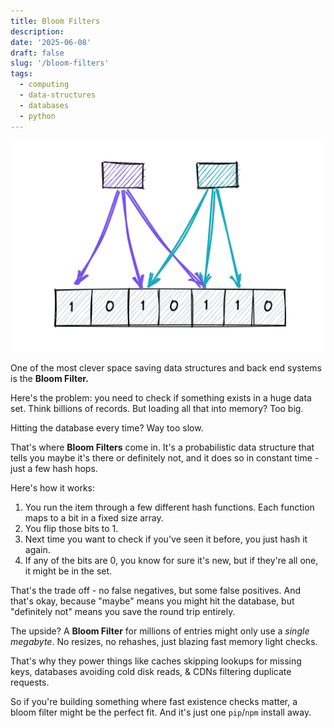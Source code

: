 ```yaml
---
title: Bloom Filters
description:
date: '2025-06-08'
draft: false
slug: '/bloom-filters'
tags:
  - computing
  - data-structures
  - databases
  - python
---
```


![Bloom Filter](./bloom-filter.png)

One of the most clever space saving data structures and back end systems is the **Bloom Filter.**

Here's the problem: you need to check if something exists in a huge data set. Think billions of records. But loading all that into memory? Too big.

Hitting the database every time? Way too slow.

That's where **Bloom Filters** come in. It's a probabilistic data structure that tells you maybe it's there or definitely not, and it does so in constant time - just a few hash hops.

Here's how it works:
1) You run the item through a few different hash functions. Each function maps to a bit in a fixed size array.
2) You flip those bits to 1.
3) Next time you want to check if you've seen it before, you just hash it again.
4) If any of the bits are 0, you know for sure it's new, but if they're all one, it might be in the set.

That's the trade off - no false negatives, but some false positives. And that's okay, because "maybe" means you might hit the database, but "definitely not" means you save the round trip entirely.

The upside? A **Bloom Filter** for millions of entries might only use a *single megabyte*. No resizes, no rehashes, just blazing fast memory light checks.

That's why they power things like caches skipping lookups for missing keys, databases avoiding cold disk reads, & CDNs filtering duplicate requests.

So if you're building something where fast existence checks matter, a bloom filter might be the perfect fit. And it's just one `pip`/`npm` install away.
